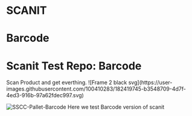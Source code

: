 # SCANIT
# Barcode
<h1>Scanit Test Repo: Barcode</h1>
Scan Product and get everthing.
![Frame 2 black svg](https://user-images.githubusercontent.com/100410283/182419745-b3548709-4d7f-4ed3-916b-97a62fdec997.svg)

![SSCC-Pallet-Barcode](https://user-images.githubusercontent.com/100410283/182419832-b63cb063-cf07-495b-a20e-8f7c44ccc197.jpg)
Here we test Barcode version of scanit

